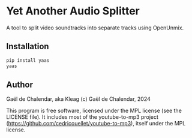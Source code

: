 # Yet Another Audio Splitter

A tool to split video soundtracks into separate tracks using OpenUnmix.

## Installation

```bash
pip install yaas
yaas
```


## Author

Gaël de Chalendar, aka Kleag
(c) Gaël de Chalendar, 2024

This program is free software, licensed under the MPL license (see the
LICENSE file). It includes most of the youtube-to-mp3 project
(https://github.com/cedricouellet/youtube-to-mp3),
itself under the MPL license.
